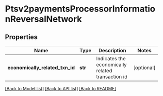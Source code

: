 # Ptsv2paymentsProcessorInformationReversalNetwork

## Properties
Name | Type | Description | Notes
------------ | ------------- | ------------- | -------------
**economically_related_txn_id** | **str** | Indicates the economically related transaction id | [optional] 

[[Back to Model list]](../README.md#documentation-for-models) [[Back to API list]](../README.md#documentation-for-api-endpoints) [[Back to README]](../README.md)


